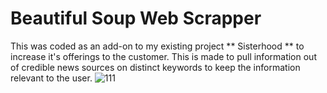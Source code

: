 # Beautiful Soup Web Scrapper
This was coded as an add-on to my existing project ** Sisterhood ** to increase it's offerings to the customer. This is made to pull information out of credible news sources on distinct keywords to keep the information relevant to the user.
![111](https://user-images.githubusercontent.com/83841336/140897110-222e9b92-bd3c-4ee3-bc51-e1855abf8c5a.png)
